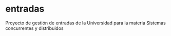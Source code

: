 # entradas
Proyecto de gestión de entradas de la Universidad para la materia Sistemas concurrentes y distribuidos 
